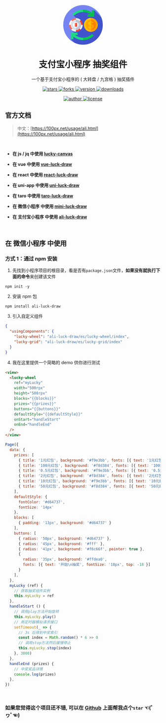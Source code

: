 
<div align="center">
  <img src="https://raw.githubusercontent.com/LuckDraw/lucky-canvas/master/logo.png" width="128" alt="logo" />
  <h1>支付宝小程序 抽奖组件</h1>
  <p>一个基于支付宝小程序的 ( 大转盘 / 九宫格 ) 抽奖插件</p>
  <p>
    <a href="https://github.com/luckdraw/ali-luck-draw/stargazers" target="_black">
      <img src="https://img.shields.io/github/stars/luckdraw/ali-luck-draw?color=%23ffca28&logo=github&style=flat-square" alt="stars" />
    </a>
    <a href="https://github.com/luckdraw/ali-luck-draw/network/members" target="_black">
      <img src="https://img.shields.io/github/forks/luckdraw/ali-luck-draw?color=%23ffca28&logo=github&style=flat-square" alt="forks" />
    </a>
    <a href="https://www.npmjs.com/package/ali-luck-draw" target="_black">
      <img src="https://img.shields.io/npm/v/ali-luck-draw?color=%23ffca28&logo=npm&style=flat-square" alt="version" />
    </a>
    <a href="https://www.npmjs.com/package/ali-luck-draw" target="_black">
      <img src="https://img.shields.io/npm/dm/ali-luck-draw?color=%23ffca28&logo=npm&style=flat-square" alt="downloads" />
    </a>
  </p>
  <p>
    <a href="https://github.com/buuing" target="_black">
      <img src="https://img.shields.io/badge/Author-%20buuing%20-7289da.svg?&logo=github&style=flat-square" alt="author" />
    </a>
    <a href="https://github.com/luckdraw/ali-luck-draw/blob/master/LICENSE" target="_black">
      <img src="https://img.shields.io/github/license/luckdraw/ali-luck-draw?color=%232DCE89&logo=github&style=flat-square" alt="license" />
    </a>
  </p>
</div>

## 官方文档

> 中文：[https://100px.net/usage/ali.html](https://100px.net/usage/ali.html)

<br />

- **在 js / jq 中使用 [lucky-canvas](https://github.com/luckdraw/lucky-canvas)**

- **在 vue 中使用 [vue-luck-draw](https://github.com/luckdraw/vue-luck-draw)**

- **在 react 中使用 [react-luck-draw](https://github.com/luckdraw/react-luck-draw)**

- **在 uni-app 中使用 [uni-luck-draw](https://github.com/luckdraw/uni-luck-draw)**

- **在 taro 中使用 [taro-luck-draw](https://github.com/luckdraw/taro-luck-draw)**

- **在 微信小程序 中使用 [mini-luck-draw](https://github.com/luckdraw/mini-luck-draw)**

- **在 支付宝小程序 中使用 [ali-luck-draw](https://github.com/luckdraw/ali-luck-draw)**

<br />

## 在 微信小程序 中使用

### 方式 1：通过 npm 安装

1. 先找到小程序项目的根目录，看是否有`package.json`文件，**如果没有就执行下面的命令**来创建该文件

```shell
npm init -y
```

2. 安装 npm 包

```shell
npm install ali-luck-draw
```

3. 引入自定义组件

```json
{
  "usingComponents": {
    "lucky-wheel": "ali-luck-draw/es/lucky-wheel/index",
    "lucky-grid": "ali-luck-draw/es/lucky-grid/index"
  }
}
```

4. 我在这里提供一个简略的 demo 供你进行测试

```html
<view>
  <lucky-wheel
    ref="myLucky"
    width="500rpx"
    height="500rpx"
    blocks="{{blocks}}"
    prizes="{{prizes}}"
    buttons="{{buttons}}"
    defaultStyle="{{defaultStyle}}"
    onStart="handleStart"
    onEnd="handleEnd"
  />
</view>
```

```js
Page({
  data: {
    prizes: [
      { title: '1元红包', background: '#f9e3bb', fonts: [{ text: '1元红包', top: '18%' }] },
      { title: '100元红包', background: '#f8d384', fonts: [{ text: '100元红包', top: '18%' }] },
      { title: '0.5元红包', background: '#f9e3bb', fonts: [{ text: '0.5元红包', top: '18%' }] },
      { title: '2元红包', background: '#f8d384', fonts: [{ text: '2元红包', top: '18%' }] },
      { title: '10元红包', background: '#f9e3bb', fonts: [{ text: '10元红包', top: '18%' }] },
      { title: '50元红包', background: '#f8d384', fonts: [{ text: '50元红包', top: '18%' }] },
    ],
    defaultStyle: {
      fontColor: '#d64737',
      fontSize: '14px'
    },
    blocks: [
      { padding: '13px', background: '#d64737' }
    ],
    buttons: [
      { radius: '50px', background: '#d64737' },
      { radius: '45px', background: '#fff' },
      { radius: '41px', background: '#f6c66f', pointer: true },
      {
        radius: '35px', background: '#ffdea0',
        fonts: [{ text: '开始\n抽奖', fontSize: '18px', top: -18 }]
      }
    ],
  },
  myLucky (ref) {
    // 获取抽奖组件实例
    this.myLucky = ref
  },
  handleStart () {
    // 调用play方法开始旋转
    this.myLucky.play()
    // 用定时器模拟请求接口
    setTimeout(_ => {
      // 3s 后得到中奖索引
      const index = Math.random() * 6 >> 0
      // 调用stop方法然后缓慢停止
      this.myLucky.stop(index)
    }, 3000)
  },
  handleEnd (prizes) {
    // 中奖奖品详情
    console.log(prizes)
  },
})
```

<br />

### **如果您觉得这个项目还不错, 可以在 [Github](https://github.com/LuckDraw/ali-luck-draw) 上面帮我点个`star` ☜(ﾟヮﾟ☜)**

<br />
